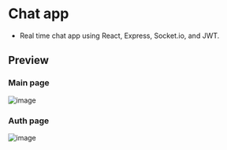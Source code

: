 

# Chat app
- Real time chat app using React, Express, Socket.io, and JWT.


## Preview
### Main page
![image](https://user-images.githubusercontent.com/94257019/212748099-93d93967-1c61-4902-8155-3e88b82ec76a.png)
### Auth page
![image](https://user-images.githubusercontent.com/94257019/212748212-c91d2bba-2dfa-4b6e-9753-7702ada16e8e.png)
